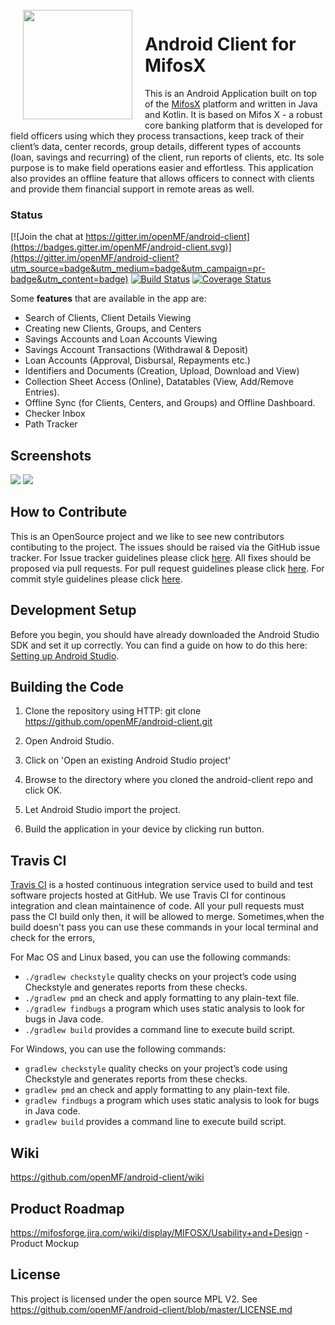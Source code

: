 <img height='175' src="https://user-images.githubusercontent.com/37406965/51083189-d5dc3a80-173b-11e9-8ca0-28015e0893ac.png" align="left" hspace="20" vspace="1">

# Android Client for MifosX

This is an Android Application built on top of the [MifosX](https://mifosforge.jira.com/wiki/spaces/MIFOSX/overview) platform and written in Java and Kotlin. It is based on Mifos X - a robust core banking platform that is developed for field officers using which they process transactions, keep track of their client’s data, center records, group details, different types of accounts (loan, savings and recurring) of the client, run reports of clients, etc. Its sole purpose is to make field operations easier and effortless. This application also provides an offline feature that allows officers to connect with clients and provide them financial support in remote areas as well.

### Status

[![Join the chat at https://gitter.im/openMF/android-client](https://badges.gitter.im/openMF/android-client.svg)](https://gitter.im/openMF/android-client?utm_source=badge&utm_medium=badge&utm_campaign=pr-badge&utm_content=badge)
[![Build Status](https://travis-ci.org/openMF/android-client.svg?branch=master)](https://travis-ci.org/openMF/android-client)
[![Coverage Status](https://coveralls.io/repos/github/openMF/android-client/badge.svg?branch=master)](https://coveralls.io/github/openMF/android-client?branch=master)


Some **features** that are available in the app are:
- Search of Clients, Client Details Viewing
- Creating new Clients, Groups, and Centers
- Savings Accounts and Loan Accounts Viewing
- Savings Account Transactions (Withdrawal & Deposit)
- Loan Accounts (Approval, Disbursal, Repayments etc.)
- Identifiers and Documents (Creation, Upload, Download and View)
- Collection Sheet Access (Online), Datatables (View, Add/Remove Entries).
- Offline Sync (for Clients, Centers, and Groups) and Offline Dashboard.
- Checker Inbox
- Path Tracker

## Screenshots

<p>
  <img src="https://i.imgur.com/PBVlVDK.png" />
  <img src="https://i.imgur.com/8Dca3wk.png" />
</p>

## How to Contribute

This is an OpenSource project and we like to see new contributors contibuting to the project. The issues should be raised via the GitHub issue tracker.
For Issue tracker guidelines please click <a href="https://github.com/openMF/android-client/blob/master/.github/ISSUE_TEMPLATE.md">here</a>. All fixes should be proposed via pull requests.
For pull request guidelines please click <a href="https://github.com/openMF/android-client/blob/master/.github/PULL_REQUEST_TEMPLATE.md">here</a>. For commit style guidelines please click <a href="https://github.com/openMF/android-client/wiki/Commit-Style-Guide">here</a>.


## Development Setup

Before you begin, you should have already downloaded the Android Studio SDK and set it up correctly. You can find a guide on how to do this here: [Setting up Android Studio](http://developer.android.com/sdk/installing/index.html?pkg=studio).

## Building the Code

1. Clone the repository using HTTP: git clone https://github.com/openMF/android-client.git

2. Open Android Studio.

3. Click on 'Open an existing Android Studio project'

4. Browse to the directory where you cloned the android-client repo and click OK.

5. Let Android Studio import the project.

6. Build the application in your device by clicking run button.

## Travis CI
<a href="https://travis-ci.com">Travis CI</a> is a hosted continuous integration service used to build and test software projects hosted at GitHub. We use Travis CI for continous integration and clean maintainence of code. All your pull requests must pass the CI build only then, it will be allowed to merge. Sometimes,when the build doesn't pass you can use these commands in your local terminal and check for the errors,</br>

For Mac OS and Linux based, you can use the following commands:

* `./gradlew checkstyle` quality checks on your project’s code using Checkstyle and generates reports from these checks.</br>
* `./gradlew pmd` an check and apply formatting to any plain-text file.</br>
* `./gradlew findbugs`  a program which uses static analysis to look for bugs in Java code.</br>
* `./gradlew build`  provides a command line to execute build script.</br>


For Windows, you can use the following commands:

* `gradlew checkstyle` quality checks on your project’s code using Checkstyle and generates reports from these checks.</br>
* `gradlew pmd` an check and apply formatting to any plain-text file.</br>
* `gradlew findbugs`  a program which uses static analysis to look for bugs in Java code.</br>
* `gradlew build`  provides a command line to execute build script.</br>
## Wiki

https://github.com/openMF/android-client/wiki

## Product Roadmap

https://mifosforge.jira.com/wiki/display/MIFOSX/Usability+and+Design - Product Mockup

## License

This project is licensed under the open source MPL V2. See
https://github.com/openMF/android-client/blob/master/LICENSE.md
